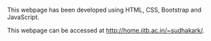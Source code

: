 This webpage has been developed using HTML, CSS, Bootstrap and JavaScript. 

This webpage can be accessed at http://home.iitb.ac.in/~sudhakark/. 

